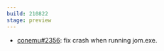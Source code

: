 ```yaml
---
build: 210822
stage: preview
---
```


* [conemu#2356](https://github.com/Maximus5/ConEmu/issues/2356): fix crash when running jom.exe.

